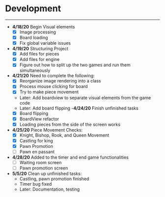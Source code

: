 # Development

---
 - **4/18/20** Begin Visual elements
   - [x] Image processing
   - [x] Board loading
   - [x] Fix global variable issues

 - **4/19/20** Structuring Project
   - [x] Add files for pieces
   - [x] Add files for engine
   - [x] Figure out how to split up the two games and run them simultaneously

 - **4/21/20** Need to complete the following:
   - [x] Reorganize image rendering into a class
   - [x] Process mouse clicking for board
   - [x] Try to make piece movement
   - Later: Add boardview to separate visual elements from the game code
   - Later: Add board flipping
 -**4/24/20** Finish unfinished tasks
   -[x] Board flipping
   -[x] BoardView refactor  
   -[x] Loading pieces from the side of the screen works
   
 - **4/25/20** Piece Movement Checks:
   - [x] Knight, Bishop, Rook, and Queen Movement
   - [x] Castling for king
   - [x] Pawn Promotion
   - [ ] Pawn en passant
   
 - **4/28/20** Added to the timer and end game functionalities
   - [ ] Waiting room screen
   - [ ] Pawn promotion screen
 - **5/5/20** Clean up unfinished tasks:
   -  Castling, pawn promotion finished
   - Timer bug fixed
   - Later: Documentation, testing 